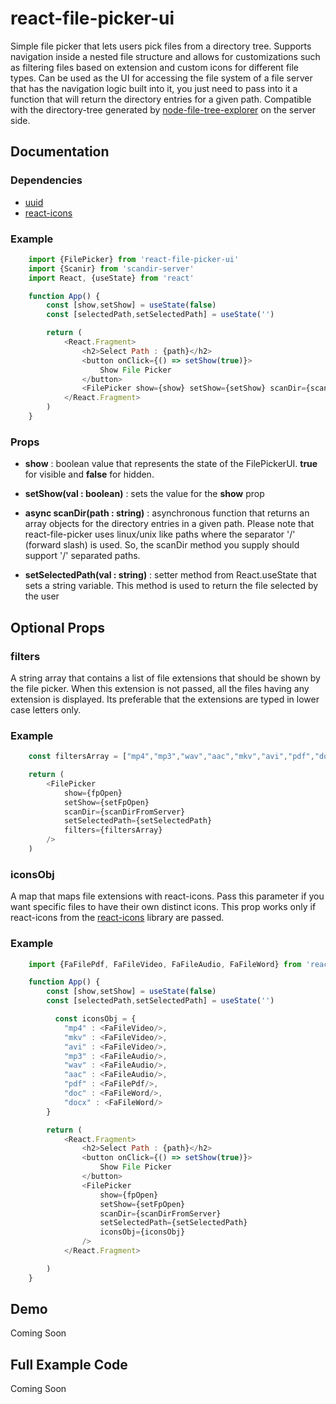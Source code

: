 # react-file-picker-ui

Simple file picker that lets users pick files from a directory tree. Supports navigation inside a nested file structure and allows for customizations such as filtering files based on extension and custom icons for different file types. Can be used as the UI for accessing the file system of a file server that has the navigation logic built into it, you just need to pass into it a function that will return the directory entries for a given path. Compatible with the directory-tree generated by [node-file-tree-explorer](https://www.npmjs.com/package/node-file-tree-explorer) on the server side.

## Documentation 
 
### Dependencies

* [uuid](https://www.npmjs.com/package/uuid)
* [react-icons](https://www.npmjs.com/package/react-icons)

### Example

```javascript
    import {FilePicker} from 'react-file-picker-ui'
    import {Scanir} from 'scandir-server'
    import React, {useState} from 'react'

    function App() {
        const [show,setShow] = useState(false)
        const [selectedPath,setSelectedPath] = useState('')

        return (
            <React.Fragment>
                <h2>Select Path : {path}</h2>
                <button onClick={() => setShow(true)}>
                    Show File Picker
                </button>
                <FilePicker show={show} setShow={setShow} scanDir={scanDir} setSelectedPath={setSelectedPath}/>
            </React.Fragment>
        )
    }
```

### Props

* **show** : boolean value that represents the state of the FilePickerUI. **true** for visible and **false** for hidden.

* **setShow(val : boolean)** : sets the value for the **show** prop

* **async scanDir(path : string)** : asynchronous function that returns an array objects for the directory entries in a given path. Please note that react-file-picker uses linux/unix like paths where the separator '/' (forward slash) is used. So, the scanDir method you supply should support '/' separated paths.

* **setSelectedPath(val : string)** : setter method from React.useState that sets a string variable. This method is used to return the file selected by the user

## Optional Props

### filters

A string array that contains a list of file extensions that should be shown by the file picker. When this extension is not passed, all the files having any extension is displayed. Its preferable that the extensions are typed in lower case letters only.

### Example
```javascript
    const filtersArray = ["mp4","mp3","wav","aac","mkv","avi","pdf","doc","docx"]

    return (
        <FilePicker 
            show={fpOpen} 
            setShow={setFpOpen} 
            scanDir={scanDirFromServer} 
            setSelectedPath={setSelectedPath} 
            filters={filtersArray} 
        />
    )
```

### iconsObj
A map that maps file extensions with react-icons. Pass this parameter if you want specific files to have their own distinct icons. This prop works only if react-icons from the [react-icons](https://www.npmjs.com/package/react-icons) library are passed.  

### Example

```javascript
    import {FaFilePdf, FaFileVideo, FaFileAudio, FaFileWord} from 'react-icons/fa'

    function App() {
        const [show,setShow] = useState(false)
        const [selectedPath,setSelectedPath] = useState('')

          const iconsObj = {
            "mp4" : <FaFileVideo/>,
            "mkv" : <FaFileVideo/>,
            "avi" : <FaFileVideo/>,
            "mp3" : <FaFileAudio/>,
            "wav" : <FaFileAudio/>,
            "aac" : <FaFileAudio/>,
            "pdf" : <FaFilePdf/>,
            "doc" : <FaFileWord/>,
            "docx" : <FaFileWord/>
        }

        return (
            <React.Fragment>
                <h2>Select Path : {path}</h2>
                <button onClick={() => setShow(true)}>
                    Show File Picker
                </button>
                <FilePicker 
                    show={fpOpen} 
                    setShow={setFpOpen} 
                    scanDir={scanDirFromServer} 
                    setSelectedPath={setSelectedPath} 
                    iconsObj={iconsObj} 
                />
            </React.Fragment>

        )
    }
```

## Demo

Coming Soon

## Full Example Code 

Coming Soon

